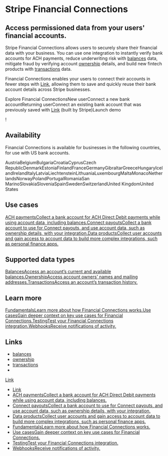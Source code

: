 # Stripe Financial Connections

## Access permissioned data from your users' financial accounts.

Stripe Financial Connections allows users to securely share their financial data
with your business. You can use one integration to instantly verify bank
accounts for ACH payments, reduce underwriting risk with
[balances](https://docs.stripe.com/financial-connections/balances) data,
mitigate fraud by verifying account
[ownership](https://docs.stripe.com/financial-connections/ownership) details,
and build new fintech products with
[transactions](https://docs.stripe.com/financial-connections/transactions) data.

Financial Connections enables your users to connect their accounts in fewer
steps with
[Link](https://support.stripe.com/questions/link-for-financial-connections-support-for-businesses),
allowing them to save and quickly reuse their bank account details across Stripe
businesses.

Explore Financial ConnectionsNew userConnect a new bank accountReturning
userConnect an existing bank account that was previously saved with
[Link](https://docs.stripe.com/payments/link) (built by Stripe)Launch demo

!

## Availability

Financial Connections is available for businesses in the following countries,
for use with US bank accounts.

AustriaBelgiumBulgariaCroatiaCyprusCzech
RepublicDenmarkEstoniaFinlandFranceGermanyGibraltarGreeceHungaryIcelandIrelandItalyLatviaLiechtensteinLithuaniaLuxembourgMaltaMonacoNetherlandsNorwayPolandPortugalRomaniaSan
MarinoSlovakiaSloveniaSpainSwedenSwitzerlandUnited KingdomUnited States
## Use cases

[ACH paymentsCollect a bank account for ACH Direct Debit payments while using
account data, including
balances.](https://docs.stripe.com/financial-connections/ach-direct-debit-payments)[Connect
payoutsCollect a bank account to use for Connect payouts, and use account data,
such as ownership details, with your
integration.](https://docs.stripe.com/financial-connections/connect-payouts)[Data
productsCollect user accounts and gain access to account data to build more
complex integrations, such as personal finance
apps.](https://docs.stripe.com/financial-connections/other-data-powered-products)
## Supported data types

[BalancesAccess an account’s current and available
balances.](https://docs.stripe.com/financial-connections/balances)[OwnershipAccess
account owners’ names and mailing
addresses.](https://docs.stripe.com/financial-connections/ownership)[TransactionsAccess
an account’s transaction
history.](https://docs.stripe.com/financial-connections/transactions)
## Learn more

[FundamentalsLearn more about how Financial Connections
works.](https://docs.stripe.com/financial-connections/fundamentals)[Use
casesGain deeper context on key use cases for Financial
Connections.](https://docs.stripe.com/financial-connections/use-cases)[TestingTest
your Financial Connections
integration.](https://docs.stripe.com/financial-connections/testing)[WebhooksReceive
notifications of
activity.](https://docs.stripe.com/financial-connections/webhooks)

## Links

- [balances](https://docs.stripe.com/financial-connections/balances)
- [ownership](https://docs.stripe.com/financial-connections/ownership)
- [transactions](https://docs.stripe.com/financial-connections/transactions)
-
[Link](https://support.stripe.com/questions/link-for-financial-connections-support-for-businesses)
- [Link](https://docs.stripe.com/payments/link)
- [ACH paymentsCollect a bank account for ACH Direct Debit payments while using
account data, including
balances.](https://docs.stripe.com/financial-connections/ach-direct-debit-payments)
- [Connect payoutsCollect a bank account to use for Connect payouts, and use
account data, such as ownership details, with your
integration.](https://docs.stripe.com/financial-connections/connect-payouts)
- [Data productsCollect user accounts and gain access to account data to build
more complex integrations, such as personal finance
apps.](https://docs.stripe.com/financial-connections/other-data-powered-products)
- [FundamentalsLearn more about how Financial Connections
works.](https://docs.stripe.com/financial-connections/fundamentals)
- [Use casesGain deeper context on key use cases for Financial
Connections.](https://docs.stripe.com/financial-connections/use-cases)
- [TestingTest your Financial Connections
integration.](https://docs.stripe.com/financial-connections/testing)
- [WebhooksReceive notifications of
activity.](https://docs.stripe.com/financial-connections/webhooks)